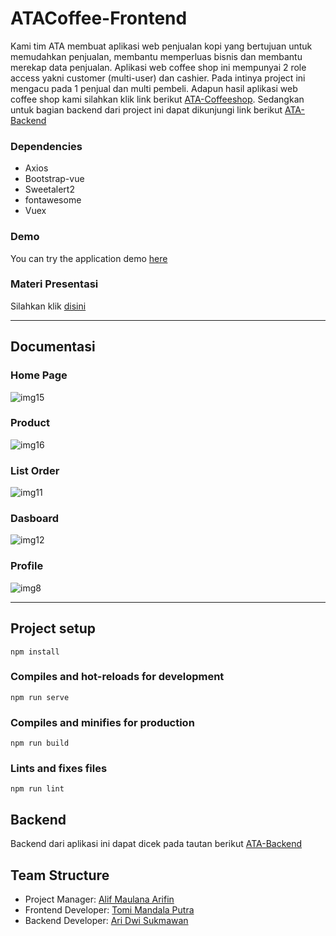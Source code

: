 # ATACoffee-Frontend

Kami tim ATA membuat aplikasi web penjualan kopi yang bertujuan untuk memudahkan penjualan, membantu memperluas bisnis dan membantu merekap data penjualan.
Aplikasi web coffee shop ini mempunyai 2 role access yakni customer (multi-user) dan cashier. Pada intinya project ini mengacu pada 1 penjual dan multi pembeli.
Adapun hasil aplikasi web coffee shop kami silahkan klik link berikut [ATA-Coffeeshop](52.91.116.102:5005). Sedangkan untuk bagian backend dari project ini dapat dikunjungi link berikut [ATA-Backend]

### Dependencies
 - Axios
 - Bootstrap-vue
 - Sweetalert2
 - fontawesome
 - Vuex


### Demo
You can try the application demo [here](http://52.91.116.102:5005/) 
 
### Materi Presentasi
Silahkan klik [disini]

[ATA-Coffeeshop]: http://52.204.186.223:45823/
[ATA-Backend]: https://github.com/alifma/ATACoffee-Backend
[disini]: https://drive.google.com/file/d/1vAZF1tw3yhxAZu4CRjfD2FUSqJVr5Tpc/view?usp=sharing
 
 ---
 
 ## Documentasi
 ### Home Page
 ![img15](https://user-images.githubusercontent.com/43200304/107892956-f39fad80-6f5a-11eb-80d3-ab2955f5171b.PNG)
 
 ### Product
 ![img16](https://user-images.githubusercontent.com/43200304/107892957-f6020780-6f5a-11eb-975a-adb6f47d6f99.PNG)
 
 ### List Order
 ![img11](https://user-images.githubusercontent.com/43200304/107892969-fef2d900-6f5a-11eb-98bd-9fe223769d63.PNG)
 
 ### Dasboard
 ![img12](https://user-images.githubusercontent.com/43200304/107893021-4d07dc80-6f5b-11eb-9b06-f2cde603c38e.PNG)
 
 ### Profile
 ![img8](https://user-images.githubusercontent.com/43200304/107893033-5d1fbc00-6f5b-11eb-9cff-e1927aa4e433.PNG)
 
 
---

## Project setup
```
npm install
```

### Compiles and hot-reloads for development
```
npm run serve
```

### Compiles and minifies for production
```
npm run build
```

### Lints and fixes files
```
npm run lint
```

## Backend
Backend dari aplikasi ini dapat dicek pada tautan berikut [ATA-Backend]

## Team Structure
- Project Manager: [Alif Maulana Arifin](http://github.com/alifma)
- Frontend Developer: [Tomi Mandala Putra](http://github.com/tomimandalap)
- Backend Developer: [Ari Dwi Sukmawan](http://github.com/aridwi27)
